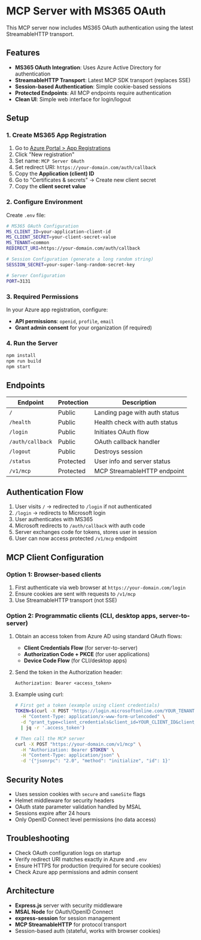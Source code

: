 # MCP Server with MS365 OAuth

This MCP server now includes MS365 OAuth authentication using the latest StreamableHTTP transport.

## Features

- **MS365 OAuth Integration**: Uses Azure Active Directory for authentication
- **StreamableHTTP Transport**: Latest MCP SDK transport (replaces SSE)
- **Session-based Authentication**: Simple cookie-based sessions
- **Protected Endpoints**: All MCP endpoints require authentication
- **Clean UI**: Simple web interface for login/logout

## Setup

### 1. Create MS365 App Registration

1. Go to [Azure Portal > App Registrations](https://portal.azure.com/#blade/Microsoft_AAD_RegisteredApps/ApplicationsListBlade)
2. Click "New registration"
3. Set name: `MCP Server OAuth`
4. Set redirect URI: `https://your-domain.com/auth/callback`
5. Copy the **Application (client) ID**
6. Go to "Certificates & secrets" → Create new client secret
7. Copy the **client secret value**

### 2. Configure Environment

Create `.env` file:

```bash
# MS365 OAuth Configuration
MS_CLIENT_ID=your-application-client-id
MS_CLIENT_SECRET=your-client-secret-value
MS_TENANT=common
REDIRECT_URI=https://your-domain.com/auth/callback

# Session Configuration (generate a long random string)
SESSION_SECRET=your-super-long-random-secret-key

# Server Configuration
PORT=3131
```

### 3. Required Permissions

In your Azure app registration, configure:
- **API permissions**: `openid`, `profile`, `email`
- **Grant admin consent** for your organization (if required)

### 4. Run the Server

```bash
npm install
npm run build
npm start
```

## Endpoints

| Endpoint | Protection | Description |
|----------|------------|-------------|
| `/` | Public | Landing page with auth status |
| `/health` | Public | Health check with auth status |
| `/login` | Public | Initiates OAuth flow |
| `/auth/callback` | Public | OAuth callback handler |
| `/logout` | Public | Destroys session |
| `/status` | Protected | User info and server status |
| `/v1/mcp` | Protected | MCP StreamableHTTP endpoint |

## Authentication Flow

1. User visits `/` → redirected to `/login` if not authenticated
2. `/login` → redirects to Microsoft login
3. User authenticates with MS365
4. Microsoft redirects to `/auth/callback` with auth code
5. Server exchanges code for tokens, stores user in session
6. User can now access protected `/v1/mcp` endpoint

## MCP Client Configuration

### Option 1: Browser-based clients
1. First authenticate via web browser at `https://your-domain.com/login`
2. Ensure cookies are sent with requests to `/v1/mcp`
3. Use StreamableHTTP transport (not SSE)

### Option 2: Programmatic clients (CLI, desktop apps, server-to-server)
1. Obtain an access token from Azure AD using standard OAuth flows:
   - **Client Credentials Flow** (for server-to-server)
   - **Authorization Code + PKCE** (for user applications)
   - **Device Code Flow** (for CLI/desktop apps)

2. Send the token in the Authorization header:
   ```
   Authorization: Bearer <access_token>
   ```

3. Example using curl:
   ```bash
   # First get a token (example using client credentials)
   TOKEN=$(curl -X POST "https://login.microsoftonline.com/YOUR_TENANT/oauth2/v2.0/token" \
     -H "Content-Type: application/x-www-form-urlencoded" \
     -d "grant_type=client_credentials&client_id=YOUR_CLIENT_ID&client_secret=YOUR_CLIENT_SECRET&scope=api://YOUR_API_CLIENT_ID/.default" \
     | jq -r '.access_token')

   # Then call the MCP server
   curl -X POST "https://your-domain.com/v1/mcp" \
     -H "Authorization: Bearer $TOKEN" \
     -H "Content-Type: application/json" \
     -d '{"jsonrpc": "2.0", "method": "initialize", "id": 1}'
   ```

## Security Notes

- Uses session cookies with `secure` and `sameSite` flags
- Helmet middleware for security headers
- OAuth state parameter validation handled by MSAL
- Sessions expire after 24 hours
- Only OpenID Connect level permissions (no data access)

## Troubleshooting

- Check OAuth configuration logs on startup
- Verify redirect URI matches exactly in Azure and `.env`
- Ensure HTTPS for production (required for secure cookies)
- Check Azure app permissions and admin consent

## Architecture

- **Express.js** server with security middleware
- **MSAL Node** for OAuth/OpenID Connect
- **express-session** for session management  
- **MCP StreamableHTTP** for protocol transport
- Session-based auth (stateful, works with browser cookies)
